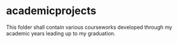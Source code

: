 # academicprojects
This folder shall contain various courseworks developed through my academic years leading up to my graduation.
